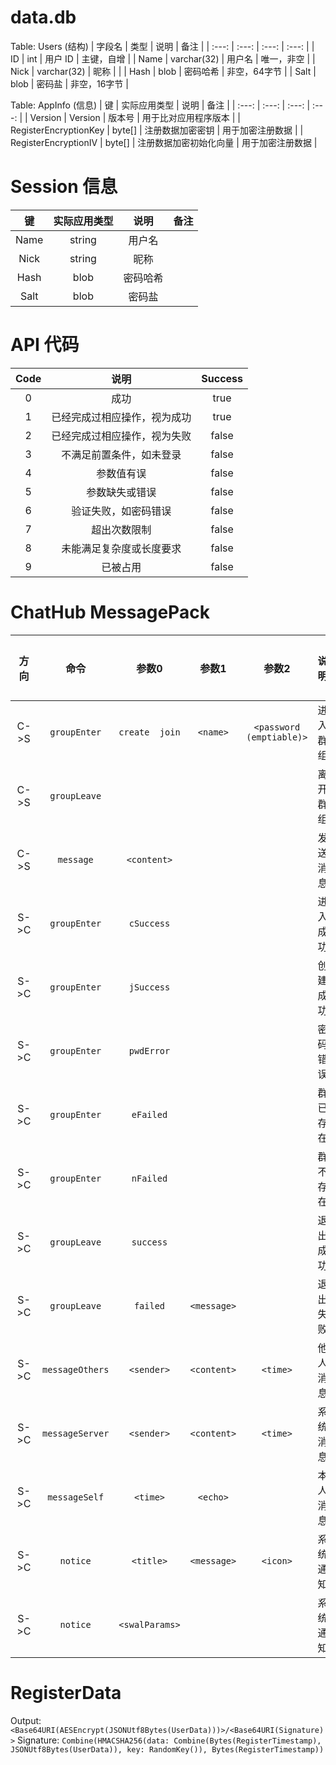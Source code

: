 # data.db
Table: Users (结构)
| 字段名 | 类型 | 说明 |	备注 |
| :---: | :---: | :---: | :---: |
| ID | int | 用户 ID | 主键，自增 |
| Name | varchar(32) | 用户名 | 唯一，非空 |
| Nick | varchar(32) | 昵称 |  |
| Hash | blob | 密码哈希 | 非空，64字节 |
| Salt | blob | 密码盐 | 非空，16字节 |

Table: AppInfo (信息)
| 键 | 实际应用类型 | 说明 | 备注 |
| :---: | :---: | :---: | :---: |
| Version | Version | 版本号 | 用于比对应用程序版本 |
| RegisterEncryptionKey | byte[] | 注册数据加密密钥 | 用于加密注册数据 |
| RegisterEncryptionIV | byte[] | 注册数据加密初始化向量 | 用于加密注册数据 |


# Session 信息
|  键  | 实际应用类型 |  说明  | 备注 |
| :--: | :---------: | :----: | :--: |
| Name |   string    | 用户名 |      |
| Nick |   string    |  昵称  |      |
| Hash |    blob     |密码哈希|      |
| Salt |    blob     | 密码盐 |      |


# API 代码
| Code |            说明            | Success |
| :--: | :------------------------: |:-------:|
|  0   |            成功            |  true   |
|  1   | 已经完成过相应操作，视为成功 |  true   |
|  2   | 已经完成过相应操作，视为失败 |  false  |
|  3   |  不满足前置条件，如未登录   |  false  |
|  4   |         参数值有误         |  false  |
|  5   |       参数缺失或错误        |  false  |
|  6   |    验证失败，如密码错误     |  false  |
|  7   |        超出次数限制        |  false  |
|  8   |  未能满足复杂度或长度要求   |  false  |
|  9   |           已被占用         |  false  |


# ChatHub MessagePack
| 方向 |     命令      |     参数0     |    参数1    |         参数2          |    说明   |   完成情况   |
| :--: | :-----------: | :----------: | :---------: | :--------------------: | :-------: | :----------: |
| C->S | `groupEnter`  |`create  join`|  `<name>`   |`<password (emptiable)>`| 进入群组   |   C:Y  S:N   |
| C->S | `groupLeave`  |              |             |                        | 离开群组   |   C:Y  S:N   |
| C->S |   `message`   | `<content>`  |             |                        | 发送消息   |   C:Y  S:N   |
| S->C | `groupEnter`  |  `cSuccess`  |             |                        | 进入成功   |   C:Y  S:N   |
| S->C | `groupEnter`  |  `jSuccess`  |             |                        | 创建成功   |   C:Y  S:N   |
| S->C | `groupEnter`  |  `pwdError`  |             |                        | 密码错误   |   C:Y  S:N   |
| S->C | `groupEnter`  |  `eFailed`   |             |                        | 群已存在   |   C:Y  S:N   |
| S->C | `groupEnter`  |  `nFailed`   |             |                        | 群不存在   |   C:Y  S:N   |
| S->C | `groupLeave`  |   `success`  |             |                        | 退出成功   |   C:Y  S:N   |
| S->C | `groupLeave`  |   `failed`   | `<message>` |                        | 退出失败   |   C:Y  S:N   |
| S->C |`messageOthers`|  `<sender>`  | `<content>` |        `<time>`        | 他人消息   |   C:Y  S:N   |
| S->C |`messageServer`|  `<sender>`  | `<content>` |        `<time>`        | 系统消息   |   C:Y  S:N   |
| S->C | `messageSelf` |   `<time>`   |  `<echo>`   |                        | 本人消息   |   C:Y  S:N   |
| S->C |   `notice`    |   `<title>`  | `<message>` |        `<icon>`        | 系统通知   |   C:Y  S:N   |
| S->C |   `notice`    |`<swalParams>`|             |                        | 系统通知   |   C:Y  S:N   |



# RegisterData
Output: `<Base64URI(AESEncrypt(JSONUtf8Bytes(UserData)))>/<Base64URI(Signature)>`
Signature: `Combine(HMACSHA256(data: Combine(Bytes(RegisterTimestamp), JSONUtf8Bytes(UserData)), key: RandomKey()), Bytes(RegisterTimestamp))`